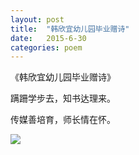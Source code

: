 ```yaml
---
layout: post
title:  "韩欣宜幼儿园毕业赠诗"
date:   2015-6-30
categories: poem
---
```

《韩欣宜幼儿园毕业赠诗》

蹒跚学步去，知书达理来。

传媒善培育，师长情在怀。

<!--more-->

![]({{site.url}}/Images/8.png)